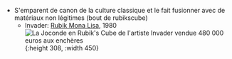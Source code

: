 - S'emparent de canon de la culture classique et le fait fusionner avec de matériaux non légitimes (bout de rubikscube)
	- Invader: [Rubik Mona Lisa](https://www.lemonde.fr/culture/article/2020/02/24/la-joconde-en-rubik-s-cube-de-l-artiste-invader-vendue-480-000-euros-aux-encheres_6030646_3246.html), 1980 ![La Joconde en Rubik's Cube de l'artiste Invader vendue 480 000 euros aux  enchères](https://img.lemde.fr/2020/02/24/30/0/4368/2910/1440/960/60/0/9c63321_pzGgUQpqaM0KcdlCGJvccF4u.jpg){:height 308, :width 450}